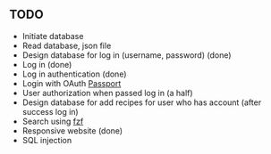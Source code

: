 ## TODO

-   Initiate database
-   Read database, json file
-   Design database for log in (username, password) (done)
-   Log in (done)
-   Log in authentication (done)
-   Login with OAuth [Passport](https://www.passportjs.org/)
-   User authorization when passed log in (a half)
-   Design database for add recipes for user who has account (after success log in)
-   Search using [fzf](https://www.npmjs.com/package/fzf)
-   Responsive website (done)
-   SQL injection
